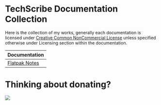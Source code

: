 # TechScribe Documentation Collection

Here is the collection of my works, generally each documentation is licensed under [Creative Common NonCommercial License](https://creativecommons.org/licenses/by-nc/3.0/legalcode) unless specified otherwise under Licensing section within the documentation.

|    Documentation     |
|----------------------|
| [Flatpak Notes]()    |

# Thinking about donating?
<img src="https://img.shields.io/liberapay/patrons/TechScribe.svg?logo=liberapay">
